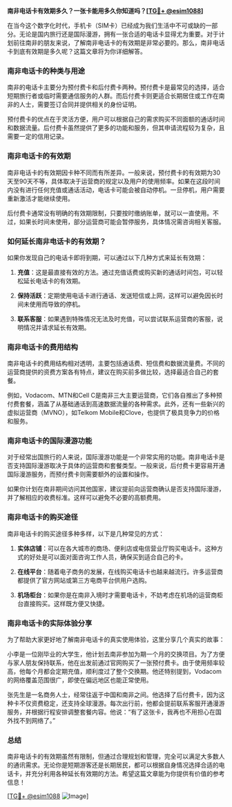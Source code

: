 **南非电话卡有效期多久？一张卡能用多久你知道吗？[[TG💪+ @esim1088](https://t.me/s/esim1088)]**

在当今这个数字化时代，手机卡（SIM卡）已经成为我们生活中不可或缺的一部分。无论是国内旅行还是国际漫游，拥有一张合适的电话卡显得尤为重要。对于计划前往南非的朋友来说，了解南非电话卡的有效期是非常必要的。那么，南非电话卡到底有效期是多久呢？这篇文章将为你详细解答。

### 南非电话卡的种类与用途

南非的电话卡主要分为预付费卡和后付费卡两种。预付费卡是最常见的选择，适合短期旅行者或临时需要通信服务的人群。而后付费卡则更适合长期居住或工作在南非的人士，需要签订合同并提供相关的身份证明。

预付费卡的优点在于灵活方便，用户可以根据自己的需求购买不同面额的通话时间和数据流量。后付费卡虽然提供了更多的功能和服务，但其申请流程较为复杂，且需要一定的信用记录。

### 南非电话卡的有效期

南非电话卡的有效期因卡种不同而有所差异。一般来说，预付费卡的有效期为30天至90天不等，具体取决于运营商的规定以及用户的使用频率。如果在这段时间内没有进行任何充值或通话活动，电话卡可能会被自动停机。一旦停机，用户需要重新激活才能继续使用。

后付费卡通常没有明确的有效期限制，只要按时缴纳账单，就可以一直使用。不过，如果长时间未使用，部分运营商可能会暂停服务，具体情况需咨询相关客服。

### 如何延长南非电话卡的有效期？

如果你发现自己的电话卡即将到期，可以通过以下几种方式来延长有效期：

1. **充值**：这是最直接有效的方法。通过充值话费或购买新的通话时间包，可以轻松延长电话卡的有效期。
   
2. **保持活跃**：定期使用电话卡进行通话、发送短信或上网，这样可以避免因长时间未使用而导致的停机。

3. **联系客服**：如果遇到特殊情况无法及时充值，可以尝试联系运营商的客服，说明情况并请求延长有效期。

### 南非电话卡的费用结构

南非电话卡的费用结构相对透明，主要包括通话费、短信费和数据流量费。不同的运营商提供的资费方案各有特点，建议在购买前多做比较，选择最适合自己的套餐。

例如，Vodacom、MTN和Cell C是南非三大主要运营商，它们各自推出了多种预付费套餐，涵盖了从基础通话到高速数据流量的各种需求。此外，还有一些新兴的虚拟运营商（MVNO），如Telkom Mobile和Clove，也提供了极具竞争力的价格和服务。

### 南非电话卡的国际漫游功能

对于经常出国旅行的人来说，国际漫游功能是一个非常实用的功能。南非电话卡是否支持国际漫游取决于具体的运营商和套餐类型。一般来说，后付费卡更容易开通国际漫游服务，而预付费卡则需要额外的设置和操作。

如果你计划在南非期间访问其他国家，建议提前向运营商确认是否支持国际漫游，并了解相应的收费标准。这样可以避免不必要的高额费用。

### 南非电话卡的购买途径

南非电话卡的购买途径多种多样，以下是几种常见的方式：

1. **实体店铺**：可以在各大城市的商场、便利店或电信营业厅购买电话卡。这种方式的好处是可以面对面咨询工作人员，确保买到适合自己的卡。

2. **在线平台**：随着电子商务的发展，在线购买电话卡也越来越流行。许多运营商都提供了官方网站或第三方电商平台供用户选购。

3. **机场柜台**：如果你是在南非入境时才需要电话卡，不妨考虑在机场的运营商柜台直接购买。这样既方便又快捷。

### 南非电话卡的实际体验分享

为了帮助大家更好地了解南非电话卡的真实使用体验，这里分享几个真实的故事：

小李是一位刚毕业的大学生，他计划去南非参加为期一个月的交换项目。为了方便与家人朋友保持联系，他在出发前通过官网购买了一张预付费卡。由于使用频率较高，他每个月都会定期充值，顺利度过了整个交换期。他还特别提到，Vodacom的网络覆盖范围很广，即使在偏远地区也能正常使用。

张先生是一名商务人士，经常往返于中国和南非之间。他选择了后付费卡，因为这种卡不仅资费稳定，还支持全球漫游。每次出行前，他都会提前联系客服开通漫游服务，并根据行程安排调整套餐内容。他说：“有了这张卡，我再也不用担心在国外找不到网络了。”

### 总结

南非电话卡的有效期虽然有限制，但通过合理规划和管理，完全可以满足大多数人的通讯需求。无论你是短期游客还是长期居民，都可以根据自身情况选择合适的电话卡，并充分利用各种延长有效期的方法。希望这篇文章能为你提供有价值的参考信息！

[[TG💪+ @esim1088](https://t.me/s/esim1088) ![Image](https://i.postimg.cc/4NQfJmqS/Snipaste-2025-05-13-00-14-12.png)]